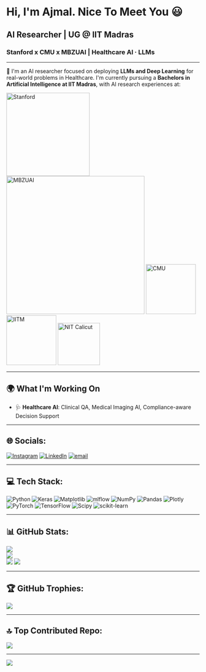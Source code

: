 # Hi, I'm Ajmal. Nice To Meet You 😃
## AI Researcher | UG @ IIT Madras  
### Stanford x CMU x MBZUAI | Healthcare AI · LLMs 

---

🧠 I'm an AI researcher focused on deploying **LLMs and Deep Learning** for real-world problems in Healthcare. I'm currently pursuing a **Bachelors in Artificial Intelligence at IIT Madras**, with AI research experiences at:

<p align="left">
  <img src="https://asset.zcache.com/assets/graphics/z4/uniquePages/decoreatedSearch/StanfordWide.v2.jpg" alt="Stanford" width="217"/>
  <img src="https://contentstatic.techgig.com/thumb/msid-71773072,width-800,resizemode-4/Abu-Dhabi-inaugurates-worlds-first-AI-university-admissions-open-for-next-year.jpg?31494" alt="MBZUAI" width="360"/>
  <img src="https://www.eduopinions.com/wp-content/uploads/2018/07/CarnegieMellonUniversity-logo-350x350.png" alt="CMU" width="130"/>
  <img src="https://mukundvarmat.github.io/iitm-resume/images/iitm_logo.png" alt="IITM" width="130"/>
  <img src="https://scontent.fccj3-1.fna.fbcdn.net/v/t39.30808-6/405488334_792888432640896_8285788842279378936_n.jpg?_nc_cat=108&ccb=1-7&_nc_sid=6ee11a&_nc_ohc=rzWC-wPXMiAQ7kNvwFuJOgd&_nc_oc=Adn9gJQr4ZXgqLhRmMfktt7M58KgPO4iTetB6sr09zYJwljaZUjxjBNhHv-PrirkyW0&_nc_zt=23&_nc_ht=scontent.fccj3-1.fna&_nc_gid=-XrbeJPeV7r-DvD_0E55mA&oh=00_AfQ7vS0PnTjBMzpr6l-HDVZ5s6fW3p1xzl-Lz1lJ6Mew5Q&oe=6883F695" alt="NIT Calicut" width="110"/>
</p>


---

## 🌍 What I'm Working On

- 🩺 **Healthcare AI**: Clinical QA, Medical Imaging AI, Compliance-aware Decision Support  

---

## 🌐 Socials:

[![Instagram](https://img.shields.io/badge/Instagram-%23E4405F.svg?logo=Instagram&logoColor=white)](https://instagram.com/ajmal_.m._) 
[![LinkedIn](https://img.shields.io/badge/LinkedIn-%230077B5.svg?logo=linkedin&logoColor=white)](https://linkedin.com/in/ajmal-m-282670284) 
[![email](https://img.shields.io/badge/Email-D14836?logo=gmail&logoColor=white)](mailto:2f42004489@ds.study.iitm.ac.in)

---

## 💻 Tech Stack:

![Python](https://img.shields.io/badge/python-3670A0?style=for-the-badge&logo=python&logoColor=ffdd54) 
![Keras](https://img.shields.io/badge/Keras-%23D00000.svg?style=for-the-badge&logo=Keras&logoColor=white) 
![Matplotlib](https://img.shields.io/badge/Matplotlib-%23ffffff.svg?style=for-the-badge&logo=Matplotlib&logoColor=black) 
![mlflow](https://img.shields.io/badge/mlflow-%23d9ead3.svg?style=for-the-badge&logo=numpy&logoColor=blue) 
![NumPy](https://img.shields.io/badge/numpy-%23013243.svg?style=for-the-badge&logo=numpy&logoColor=white) 
![Pandas](https://img.shields.io/badge/pandas-%23150458.svg?style=for-the-badge&logo=pandas&logoColor=white) 
![Plotly](https://img.shields.io/badge/Plotly-%233F4F75.svg?style=for-the-badge&logo=plotly&logoColor=white) 
![PyTorch](https://img.shields.io/badge/PyTorch-%23EE4C2C.svg?style=for-the-badge&logo=PyTorch&logoColor=white) 
![TensorFlow](https://img.shields.io/badge/TensorFlow-%23FF6F00.svg?style=for-the-badge&logo=TensorFlow&logoColor=white) 
![Scipy](https://img.shields.io/badge/SciPy-%230C55A5.svg?style=for-the-badge&logo=scipy&logoColor=%white) 
![scikit-learn](https://img.shields.io/badge/scikit--learn-%23F7931E.svg?style=for-the-badge&logo=scikit-learn&logoColor=white)

---

## 📊 GitHub Stats:

![](https://github-readme-stats.vercel.app/api?username=AJMALMIITM&theme=dark&hide_border=false&include_all_commits=false&count_private=false)<br/>
![](https://nirzak-streak-stats.vercel.app/?user=AJMALMIITM&theme=dark&hide_border=false)<br/>
![](https://github-readme-stats.vercel.app/api/top-langs/?username=AJMALMIITM&theme=dark&hide_border=false&include_all_commits=false&count_private=false&layout=compact)
![](https://komarev.com/ghpvc/?username=AJMALMIITM&label=Profile%20views&color=0e75b6&style=flat)


---

## 🏆 GitHub Trophies:

![](https://github-profile-trophy.vercel.app/?username=AJMALMIITM&theme=radical&no-frame=false&no-bg=true&margin-w=4)

---

## 🔝 Top Contributed Repo:

![](https://github-contributor-stats.vercel.app/api?username=AJMALMIITM&limit=5&theme=dark&combine_all_yearly_contributions=true)

---

[![](https://visitcount.itsvg.in/api?id=AJMALMIITM&icon=0&color=0)](https://visitcount.itsvg.in)
